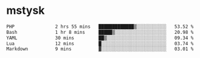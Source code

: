 # mstysk

<!--START_SECTION:waka-->

```txt
PHP               2 hrs 55 mins   █████████████▒░░░░░░░░░░░   53.52 %
Bash              1 hr 8 mins     █████▒░░░░░░░░░░░░░░░░░░░   20.98 %
YAML              30 mins         ██▒░░░░░░░░░░░░░░░░░░░░░░   09.34 %
Lua               12 mins         █░░░░░░░░░░░░░░░░░░░░░░░░   03.74 %
Markdown          9 mins          ▓░░░░░░░░░░░░░░░░░░░░░░░░   03.01 %
```

<!--END_SECTION:waka-->
